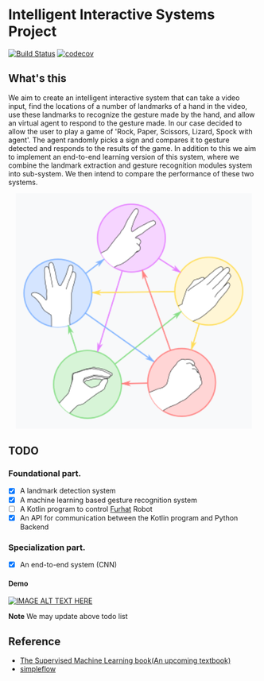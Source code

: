 

# Intelligent Interactive Systems Project

[![Build Status](https://travis-ci.com/nanguoyu/Intelligent-Interactive-Systems-Project.svg?branch=master)](https://travis-ci.com/nanguoyu/Intelligent-Interactive-Systems-Project)
[![codecov](https://codecov.io/gh/nanguoyu/Intelligent-Interactive-Systems-Project/branch/master/graph/badge.svg)](https://codecov.io/gh/nanguoyu/Intelligent-Interactive-Systems-Project)



## What's this

We aim to create an intelligent interactive system that can take a video input,
find the locations of a number of landmarks of a hand in the video, use these landmarks
to recognize the gesture made by the hand, and allow an virtual agent to respond to the
gesture made. In our case decided to allow the user to play a game of 'Rock, Paper,
Scissors, Lizard, Spock with agent'. The agent randomly picks a sign and compares it to
gesture detected and responds to the results of the game. In addition to this we aim to
implement an end-to-end learning version of this system, where we combine the landmark
extraction and gesture recognition modules system into sub-system. We then intend to
compare the performance of these two systems.

<div align="center">
    <img src=".github/rule.png">
</div>

## TODO

### Foundational part.
- [x] A landmark detection system
- [x] A machine learning based gesture recognition system
- [ ] A Kotlin program to control [Furhat](https://furhatrobotics.com/) Robot
- [x] An API for communication between the Kotlin program and Python Backend

### Specialization part.
- [x] An end-to-end system (CNN) 

#### Demo
[![IMAGE ALT TEXT HERE](http://img.youtube.com/vi/I9NC9vfVFQM/0.jpg)](https://www.youtube.com/watch?v=I9NC9vfVFQM)

**Note** We may update above todo list

## Reference
- [The Supervised Machine Learning book(An upcoming textbook)](http://smlbook.org/)
- [simpleflow](https://github.com/PytLab/simpleflow)
